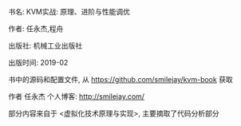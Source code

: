 书名: KVM实战: 原理、进阶与性能调优

作者: 任永杰,程舟

出版社: 机械工业出版社

出版时间: 2019-02

书中的源码和配置文件, 从 https://github.com/smilejay/kvm-book 获取

作者 任永杰 个人博客: http://smilejay.com/

部分内容来自于 <虚拟化技术原理与实现>, 主要摘取了代码分析部分